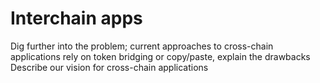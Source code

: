 # Interchain apps

Dig further into the problem; current approaches to cross-chain applications rely on token bridging or copy/paste, explain the drawbacks Describe our vision for cross-chain applications
